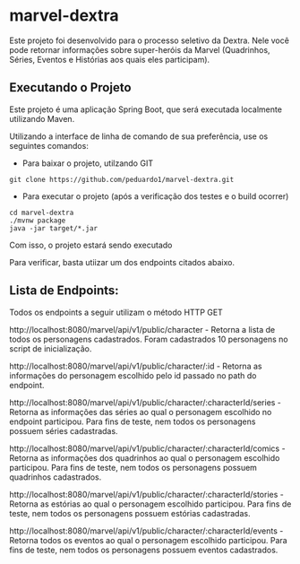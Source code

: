 # marvel-dextra

Este projeto foi desenvolvido para o processo seletivo da Dextra.
Nele você pode retornar informações sobre super-heróis da Marvel (Quadrinhos, Séries, Eventos e Histórias aos quais eles participam).


## Executando o Projeto
Este projeto é uma aplicação Spring Boot, que será executada localmente utilizando Maven.

Utilizando a interface de linha de comando de sua preferência, use os seguintes comandos:

* Para baixar o projeto, utilzando GIT
```
git clone https://github.com/peduardo1/marvel-dextra.git
```

* Para executar o projeto (após a verificação dos testes e o build ocorrer)
```
cd marvel-dextra
./mvnw package
java -jar target/*.jar
```
Com isso, o projeto estará sendo executado

Para verificar, basta utiizar um dos endpoints citados abaixo.


## Lista de Endpoints:

Todos os endpoints a seguir utilizam o método HTTP GET

http://localhost:8080/marvel/api/v1/public/character - Retorna a lista de todos os personagens cadastrados. Foram cadastrados 10 personagens no script de inicialização.

http://localhost:8080/marvel/api/v1/public/character/:id - Retorna as informações do personagem escolhido pelo id passado no path do endpoint.

http://localhost:8080/marvel/api/v1/public/character/:characterId/series - Retorna as informações das séries ao qual o personagem escolhido no endpoint participou. Para fins de teste, nem todos os personagens possuem séries cadastradas.

http://localhost:8080/marvel/api/v1/public/character/:characterId/comics - Retorna as informações dos quadrinhos ao qual o personagem escolhido participou. Para fins de teste, nem todos os personagens possuem quadrinhos cadastrados.

http://localhost:8080/marvel/api/v1/public/character/:characterId/stories - Retorna as estórias ao qual o personagem escolhido participou. Para fins de teste, nem todos os personagens possuem estórias cadastradas.

http://localhost:8080/marvel/api/v1/public/character/:characterId/events - Retorna todos os eventos ao qual o personagem escolhido participou. Para fins de teste, nem todos os personagens possuem eventos cadastrados.
